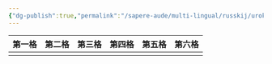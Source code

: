 ```yaml
---
{"dg-publish":true,"permalink":"/sapere-aude/multi-lingual/russkij/urok-14/","dgPassFrontmatter":true}
---
```



| 第一格 | 第二格 | 第三格 | 第四格 | 第五格 | 第六格 |
| --- | --- | --- | --- | --- | --- |
|     |     |     |     |     |     |
